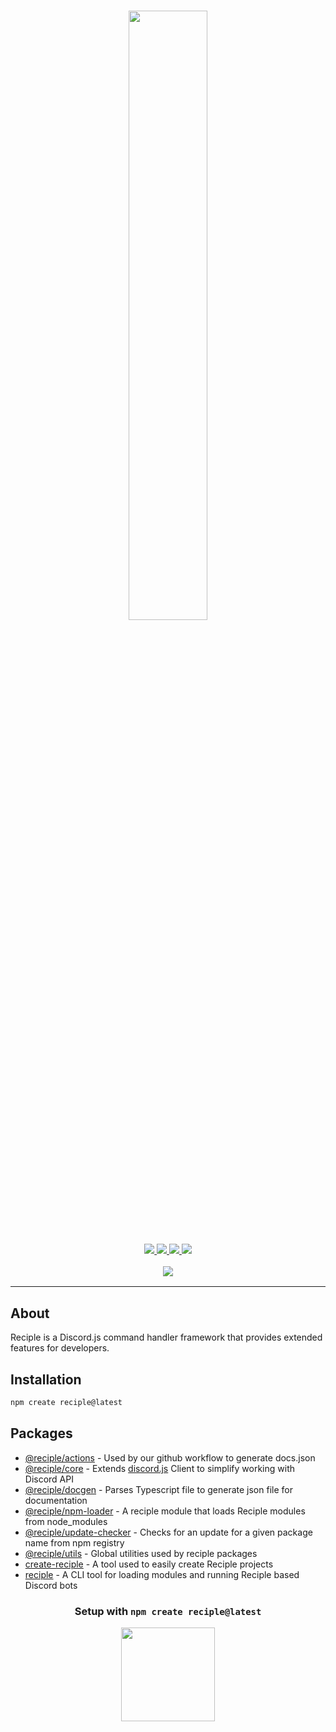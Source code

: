 <h1 align="center">
    <img src="https://i.imgur.com/DWM0tJL.png" width="50%">
    <br>
</h1>

<h3 align="center">
    <a href="https://discord.gg/kajdev-1032785824686817291">
        <img src="https://img.shields.io/discord/1032785824686817291?color=5865F2&logo=discord&logoColor=white">
    </a>
    <a href="https://npmjs.org/package/reciple">
        <img src="https://img.shields.io/npm/v/reciple?label=npm">
    </a>
    <a href="https://github.com/thenorthsolution/Reciple/tree/main/packages/reciple">
        <img src="https://img.shields.io/npm/dt/reciple?maxAge=3600">
    </a>
    <a href="https://www.codefactor.io/repository/github/falloutstudios/reciple/overview/main">
        <img src="https://www.codefactor.io/repository/github/falloutstudios/reciple/badge/main">
    </a>
    <br>
    <div style="padding-top: 1rem">
        <a href="https://discord.gg/kajdev-1032785824686817291">
            <img src="https://discord.com/api/guilds/1032785824686817291/embed.png?style=banner2">
        </a>
    </div>
</h3>

---

## About

Reciple is a Discord.js command handler framework that provides extended features for developers.

## Installation

```bash
npm create reciple@latest
```

## Packages

- [@reciple/actions](./packages/actions/) - Used by our github workflow to generate docs.json
- [@reciple/core](./packages/core/) - Extends [discord.js](https://npmjs.com/package/discord.js) Client to simplify working with Discord API
- [@reciple/docgen](./packages/docgen/) - Parses Typescript file to generate json file for documentation
- [@reciple/npm-loader](./packages/npm-loader) - A reciple module that loads Reciple modules from node_modules
- [@reciple/update-checker](./packages/update-checker) - Checks for an update for a given package name from npm registry
- [@reciple/utils](./packages/utils) - Global utilities used by reciple packages
- [create-reciple](./packages/create-reciple/) - A tool used to easily create Reciple projects
- [reciple](./packages/reciple/) - A CLI tool for loading modules and running Reciple based Discord bots

<center>
    <h3>Setup with <code>npm create reciple@latest</code></h3>
    <img src="https://i.imgur.com/Sxfczjz.gif" height="150">
</center>
